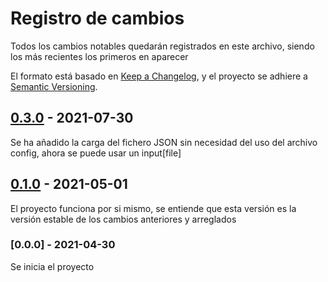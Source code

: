 # Registro de cambios

Todos los cambios notables quedarán registrados en este archivo, siendo los más recientes los primeros en aparecer

El formato está basado en [Keep a Changelog](https://keepachangelog.com/en/1.0.0/),
y el proyecto se adhiere a [Semantic Versioning](https://semver.org/spec/v2.0.0.html).

## [0.3.0](https://github.com/jofaval/lector-trello/releases/tag/v.0.3.0) - 2021-07-30
Se ha añadido la carga del fichero JSON sin necesidad del uso del archivo config, ahora se puede usar un input[file]

## [0.1.0](https://github.com/jofaval/lector-trello/releases/tag/v.0.1.0) - 2021-05-01
El proyecto funciona por si mismo, se entiende que esta versión es la versión estable de los cambios anteriores y arreglados

### [0.0.0] - 2021-04-30
Se inicia el proyecto